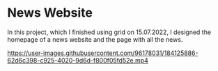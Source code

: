 # News Website <br>
In this project, which I finished using grid on 15.07.2022, I designed the homepage of a news website and the page with all the news.


https://user-images.githubusercontent.com/96178031/184125886-62d6c398-c925-4020-9d6d-f800f05fd52e.mp4

